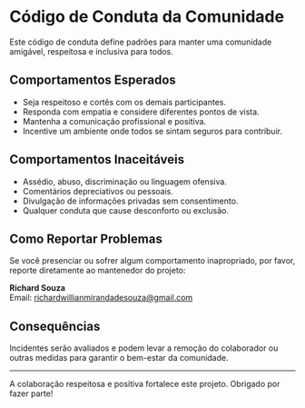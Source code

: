 # Código de Conduta da Comunidade

Este código de conduta define padrões para manter uma comunidade amigável, respeitosa e inclusiva para todos.

## Comportamentos Esperados

- Seja respeitoso e cortês com os demais participantes.
- Responda com empatia e considere diferentes pontos de vista.
- Mantenha a comunicação profissional e positiva.
- Incentive um ambiente onde todos se sintam seguros para contribuir.

## Comportamentos Inaceitáveis

- Assédio, abuso, discriminação ou linguagem ofensiva.
- Comentários depreciativos ou pessoais.
- Divulgação de informações privadas sem consentimento.
- Qualquer conduta que cause desconforto ou exclusão.

## Como Reportar Problemas

Se você presenciar ou sofrer algum comportamento inapropriado, por favor, reporte diretamente ao mantenedor do projeto:

**Richard Souza**  
Email: richardwillianmirandadesouza@gmail.com

## Consequências

Incidentes serão avaliados e podem levar a remoção do colaborador ou outras medidas para garantir o bem-estar da comunidade.

---

A colaboração respeitosa e positiva fortalece este projeto. Obrigado por fazer parte!
